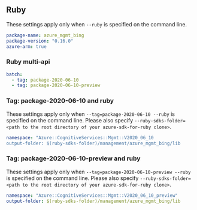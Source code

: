## Ruby

These settings apply only when `--ruby` is specified on the command line.

``` yaml
package-name: azure_mgmt_bing
package-version: "0.16.0"
azure-arm: true
```

### Ruby multi-api

``` yaml $(ruby) && $(multiapi)
batch:
  - tag: package-2020-06-10
  - tag: package-2020-06-10-preview
```

### Tag: package-2020-06-10 and ruby

These settings apply only when `--tag=package-2020-06-10 --ruby` is specified on the command line.
Please also specify `--ruby-sdks-folder=<path to the root directory of your azure-sdk-for-ruby clone>`.

``` yaml $(tag) == 'package-2020-06-10' && $(ruby)
namespace: "Azure::CognitiveServices::Mgmt::V2020_06_10
output-folder: $(ruby-sdks-folder)/management/azure_mgmt_bing/lib
```

### Tag: package-2020-06-10-preview and ruby

These settings apply only when `--tag=package-2020-06-10-preview --ruby` is specified on the command line.
Please also specify `--ruby-sdks-folder=<path to the root directory of your azure-sdk-for-ruby clone>`.

``` yaml $(tag) == 'package-2020-06-10-preview' && $(ruby)
namespace: "Azure::CognitiveServices::Mgmt::V2020_06_10_preview"
output-folder: $(ruby-sdks-folder)/management/azure_mgmt_bing/lib
```
